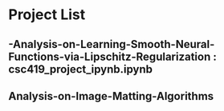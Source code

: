 #  Project List
## -Analysis-on-Learning-Smooth-Neural-Functions-via-Lipschitz-Regularization : csc419_project_ipynb.ipynb
## Analysis-on-Image-Matting-Algorithms
